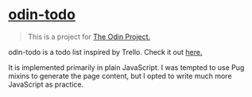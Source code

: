 # [odin-todo](https://github.com/brxck/odin-todo)

> This is a project for [The Odin Project.](https://www.theodinproject.com/courses/javascript/lessons/todo-list)

odin-todo is a todo list inspired by Trello. Check it out [here.](https://github.com/brxck/odin-todo)

It is implemented primarily in plain JavaScript.
I was tempted to use Pug mixins to generate the page content, but I opted to write much more JavaScript as practice.
